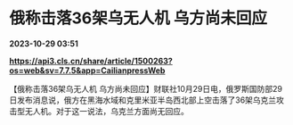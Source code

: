 # 俄称击落36架乌无人机 乌方尚未回应

**2023-10-29 03:51**

**https://api3.cls.cn/share/article/1500263?os=web&sv=7.7.5&app=CailianpressWeb**

【俄称击落36架乌无人机 乌方尚未回应】财联社10月29日电，俄罗斯国防部29日发布消息说，俄方在黑海水域和克里米亚半岛西北部上空击落了36架乌克兰攻击型无人机。对于这一说法，乌克兰方面尚无回应。